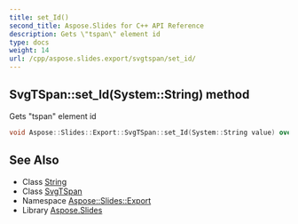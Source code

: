 ```yaml
---
title: set_Id()
second_title: Aspose.Slides for C++ API Reference
description: Gets \"tspan\" element id
type: docs
weight: 14
url: /cpp/aspose.slides.export/svgtspan/set_id/
---
```

## SvgTSpan::set_Id(System::String) method


Gets \"tspan\" element id

```cpp
void Aspose::Slides::Export::SvgTSpan::set_Id(System::String value) override
```

## See Also

* Class [String](../../system/string/)
* Class [SvgTSpan](./)
* Namespace [Aspose::Slides::Export](../)
* Library [Aspose.Slides](../../)
